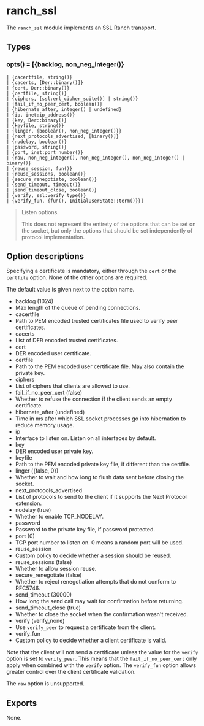 ranch_ssl
=========

The `ranch_ssl` module implements an SSL Ranch transport.

Types
-----

### opts() = [{backlog, non_neg_integer()}
	| {cacertfile, string()}
	| {cacerts, [Der::binary()]}
	| {cert, Der::binary()}
	| {certfile, string()}
	| {ciphers, [ssl:erl_cipher_suite()] | string()}
	| {fail_if_no_peer_cert, boolean()}
	| {hibernate_after, integer() | undefined}
	| {ip, inet:ip_address()}
	| {key, Der::binary()}
	| {keyfile, string()}
	| {linger, {boolean(), non_neg_integer()}}
	| {next_protocols_advertised, [binary()]}
	| {nodelay, boolean()}
	| {password, string()}
	| {port, inet:port_number()}
	| {raw, non_neg_integer(), non_neg_integer(), non_neg_integer() | binary()}
	| {reuse_session, fun()}
	| {reuse_sessions, boolean()}
	| {secure_renegotiate, boolean()}
	| {send_timeout, timeout()}
	| {send_timeout_close, boolean()}
	| {verify, ssl:verify_type()}
	| {verify_fun, {fun(), InitialUserState::term()}}]

> Listen options.
>
> This does not represent the entirety of the options that can
> be set on the socket, but only the options that should be
> set independently of protocol implementation.

Option descriptions
-------------------

Specifying a certificate is mandatory, either through the `cert`
or the `certfile` option. None of the other options are required.

The default value is given next to the option name.

 -  backlog (1024)
   -  Max length of the queue of pending connections.
 -  cacertfile
   -  Path to PEM encoded trusted certificates file used to verify peer certificates.
 -  cacerts
   -  List of DER encoded trusted certificates.
 -  cert
   -  DER encoded user certificate.
 -  certfile
   -  Path to the PEM encoded user certificate file. May also contain the private key.
 -  ciphers
   -  List of ciphers that clients are allowed to use.
 -  fail_if_no_peer_cert (false)
   -  Whether to refuse the connection if the client sends an empty certificate.
 -  hibernate_after (undefined)
   -  Time in ms after which SSL socket processes go into hibernation to reduce memory usage.
 -  ip
   -  Interface to listen on. Listen on all interfaces by default.
 -  key
   -  DER encoded user private key.
 -  keyfile
   -  Path to the PEM encoded private key file, if different than the certfile.
 -  linger ({false, 0})
   -  Whether to wait and how long to flush data sent before closing the socket.
 -  next_protocols_advertised
   -  List of protocols to send to the client if it supports the Next Protocol extension.
 -  nodelay (true)
   -  Whether to enable TCP_NODELAY.
 -  password
   -  Password to the private key file, if password protected.
 -  port (0)
   -  TCP port number to listen on. 0 means a random port will be used.
 -  reuse_session
   -  Custom policy to decide whether a session should be reused.
 -  reuse_sessions (false)
   -  Whether to allow session reuse.
 -  secure_renegotiate (false)
   -  Whether to reject renegotiation attempts that do not conform to RFC5746.
 -  send_timeout (30000)
   -  How long the send call may wait for confirmation before returning.
 -  send_timeout_close (true)
   -  Whether to close the socket when the confirmation wasn't received.
 -  verify (verify_none)
   -  Use `verify_peer` to request a certificate from the client.
 -  verify_fun
   -  Custom policy to decide whether a client certificate is valid.

Note that the client will not send a certificate unless the
value for the `verify` option is set to `verify_peer`. This
means that the `fail_if_no_peer_cert` only apply when combined
with the `verify` option. The `verify_fun` option allows
greater control over the client certificate validation.

The `raw` option is unsupported.

Exports
-------

None.
